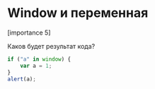 # Window и переменная

[importance 5]

Каков будет результат кода?

```js
if ("a" in window) {
    var a = 1;
}
alert(a);
```

